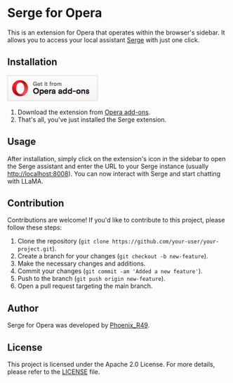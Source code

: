 # Serge for Opera

This is an extension for Opera that operates within the browser's sidebar. It allows you to access your local assistant [Serge](https://github.com/serge-chat/serge) with just one click.

## Installation

[![Get it from Opera add-ons](/assets/img/opera_badge.png)](https://addons.opera.com/fr/extensions/details/serge/)


1. Download the extension from [Opera add-ons](https://addons.opera.com/fr/extensions/details/serge/).
2. That's all, you've just installed the Serge extension.

## Usage

After installation, simply click on the extension's icon in the sidebar to open the Serge assistant and enter the URL to your Serge instance (usually <http://localhost:8008>).
You can now interact with Serge and start chatting with LLaMA.

## Contribution

Contributions are welcome! If you'd like to contribute to this project, please follow these steps:

1. Clone the repository (`git clone https://github.com/your-user/your-project.git`).
2. Create a branch for your changes (`git checkout -b new-feature`).
3. Make the necessary changes and additions.
4. Commit your changes (`git commit -am 'Added a new feature'`).
5. Push to the branch (`git push origin new-feature`).
6. Open a pull request targeting the main branch.

## Author

Serge for Opera was developed by [Phoenix_R49](https://github.com/PhoenixR49).

## License

This project is licensed under the Apache 2.0 License. For more details, please refer to the [LICENSE](https://github.com/PhoenixR49/serge-for-opera/blob/main/LICENSE) file.
